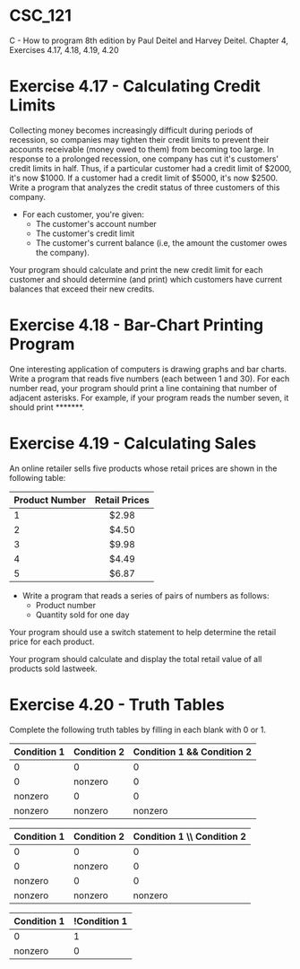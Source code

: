 # CSC_121
C - How to program 8th edition by Paul Deitel and Harvey Deitel. Chapter 4, Exercises 4.17, 4.18, 4.19, 4.20

# Exercise 4.17 - Calculating Credit Limits
Collecting money becomes increasingly difficult during periods of recession, so companies may tighten their credit limits to prevent their accounts receivable (money owed to them) from becoming too large. In response to a prolonged recession, one company has cut it's customers' credit limits in half. Thus, if a particular customer had a credit limit of $2000, it's now $1000. If a customer had a credit limit of $5000, it's now $2500. Write a program that analyzes the credit status of three customers of this company. 

- For each customer, you're given:
    - The customer's account number
    - The customer's credit limit
    - The customer's current balance (i.e, the amount the customer owes the company).
 
 Your program should calculate and print the new credit limit for each customer and should determine (and print) which customers have current balances that exceed their new credits.

# Exercise 4.18 - Bar-Chart Printing Program
One interesting application of computers is drawing graphs and bar charts. Write a program that reads five numbers (each between 1 and 30). For each number read, your program should print a line containing that number of adjacent asterisks. For example, if your program reads the number seven, it should print *******.

# Exercise 4.19 - Calculating Sales
An online retailer sells five products whose retail prices are shown in the following table:

| Product Number| Retail Prices |
| :------------ | :------------:| 
| 1             | $2.98         |
| 2             | $4.50         |  
| 3             | $9.98         | 
| 4             | $4.49         |
| 5             | $6.87         |

- Write a program that reads a series of pairs of numbers as follows:
    - Product number
    - Quantity sold for one day
    
Your program should use a switch statement to help determine the retail price for each product.

Your program should calculate and display the total retail value of all products sold lastweek.

# Exercise 4.20 - Truth Tables
Complete the following truth tables by filling in each blank with 0 or 1.

| Condition 1| Condition 2| Condition 1 && Condition 2|
| :----------| :----------| :-------------------------|
| 0          | 0          | 0                         |
| 0          | nonzero    | 0                         | 
| nonzero    | 0          | 0                         |
| nonzero    | nonzero    | nonzero                   |


| Condition 1| Condition 2| Condition 1 \\\ Condition 2|
| :----------| :----------| :-------------------------|
| 0          | 0          | 0                         |
| 0          | nonzero    | 0                         | 
| nonzero    | 0          | 0                         |
| nonzero    | nonzero    | nonzero                   |


| Condition 1| !Condition 1|
| :----------| :-----------| 
| 0          | 1           |
| nonzero    | 0           | 
